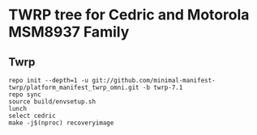 # TWRP tree for Cedric and Motorola MSM8937 Family

## Twrp
```
repo init --depth=1 -u git://github.com/minimal-manifest-twrp/platform_manifest_twrp_omni.git -b twrp-7.1
repo sync
source build/envsetup.sh
lunch
select cedric
make -j$(nproc) recoveryimage
```